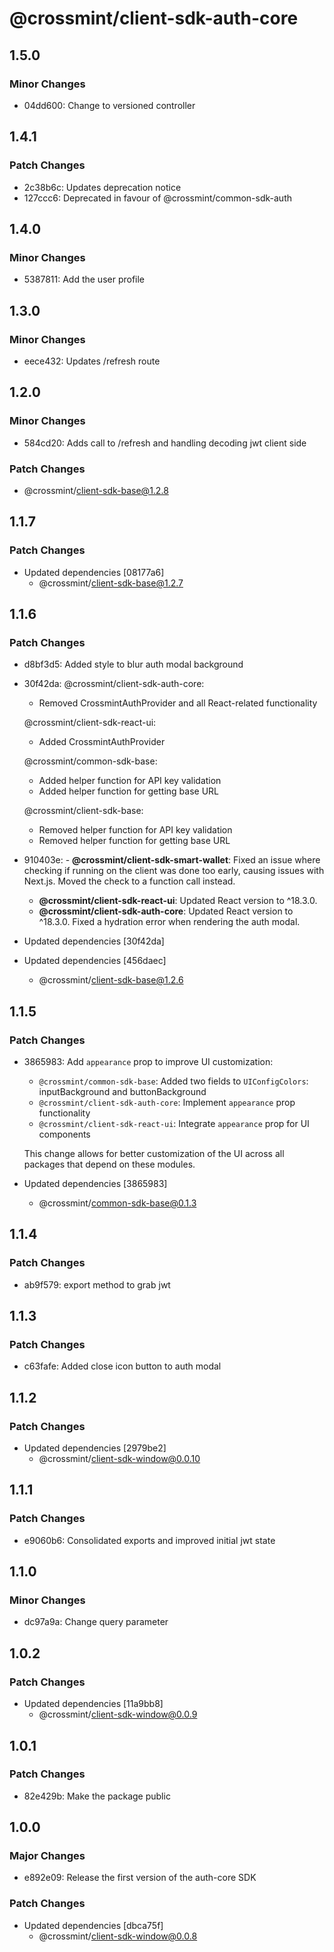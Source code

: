 # @crossmint/client-sdk-auth-core

## 1.5.0

### Minor Changes

- 04dd600: Change to versioned controller

## 1.4.1

### Patch Changes

- 2c38b6c: Updates deprecation notice
- 127ccc6: Deprecated in favour of @crossmint/common-sdk-auth

## 1.4.0

### Minor Changes

- 5387811: Add the user profile

## 1.3.0

### Minor Changes

- eece432: Updates /refresh route

## 1.2.0

### Minor Changes

- 584cd20: Adds call to /refresh and handling decoding jwt client side

### Patch Changes

- @crossmint/client-sdk-base@1.2.8

## 1.1.7

### Patch Changes

- Updated dependencies [08177a6]
  - @crossmint/client-sdk-base@1.2.7

## 1.1.6

### Patch Changes

- d8bf3d5: Added style to blur auth modal background
- 30f42da: @crossmint/client-sdk-auth-core:

  - Removed CrossmintAuthProvider and all React-related functionality

  @crossmint/client-sdk-react-ui:

  - Added CrossmintAuthProvider

  @crossmint/common-sdk-base:

  - Added helper function for API key validation
  - Added helper function for getting base URL

  @crossmint/client-sdk-base:

  - Removed helper function for API key validation
  - Removed helper function for getting base URL

- 910403e: - **@crossmint/client-sdk-smart-wallet**: Fixed an issue where checking if running on the client was done too early, causing issues with Next.js. Moved the check to a function call instead.
  - **@crossmint/client-sdk-react-ui**: Updated React version to ^18.3.0.
  - **@crossmint/client-sdk-auth-core**: Updated React version to ^18.3.0. Fixed a hydration error when rendering the auth modal.
- Updated dependencies [30f42da]
- Updated dependencies [456daec]
  - @crossmint/client-sdk-base@1.2.6

## 1.1.5

### Patch Changes

- 3865983: Add `appearance` prop to improve UI customization:

  - `@crossmint/common-sdk-base`: Added two fields to `UIConfigColors`: inputBackground and buttonBackground
  - `@crossmint/client-sdk-auth-core`: Implement `appearance` prop functionality
  - `@crossmint/client-sdk-react-ui`: Integrate `appearance` prop for UI components

  This change allows for better customization of the UI across all packages that depend on these modules.

- Updated dependencies [3865983]
  - @crossmint/common-sdk-base@0.1.3

## 1.1.4

### Patch Changes

- ab9f579: export method to grab jwt

## 1.1.3

### Patch Changes

- c63fafe: Added close icon button to auth modal

## 1.1.2

### Patch Changes

- Updated dependencies [2979be2]
  - @crossmint/client-sdk-window@0.0.10

## 1.1.1

### Patch Changes

- e9060b6: Consolidated exports and improved initial jwt state

## 1.1.0

### Minor Changes

- dc97a9a: Change query parameter

## 1.0.2

### Patch Changes

- Updated dependencies [11a9bb8]
  - @crossmint/client-sdk-window@0.0.9

## 1.0.1

### Patch Changes

- 82e429b: Make the package public

## 1.0.0

### Major Changes

- e892e09: Release the first version of the auth-core SDK

### Patch Changes

- Updated dependencies [dbca75f]
  - @crossmint/client-sdk-window@0.0.8
